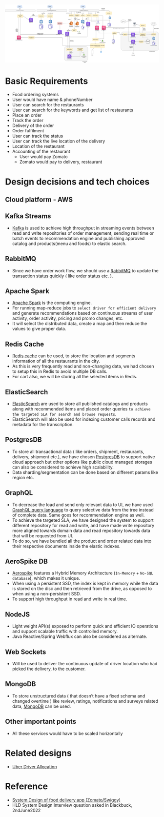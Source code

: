 
<img title="HLD - Food Ordering System.drawio" alt="Alt text" src="HLD - Food Ordering System.drawio.png">

# Basic Requirements
- Food ordering systems
- User would have name & phoneNumber
- User can search for the restaurants
- User can search for the keywords and get list of restaurants
- Place an order
- Track the order
- Delivery of the order
- Order fulfilment
- User can track the status
- User can track the live location of the delivery
- Location of the restaurant 
- Accounting of the restaurant 
    - User would pay Zomato
    - Zomato would pay to delivery, restaurant

# Design decisions and tech choices

## Cloud platform - AWS

## Kafka Streams
- [Kafka](../../1_HLDDesignComponents/4_MessageBrokers/Kafka/Readme.md) is used to achieve high throughput in streaming events between read and write repositories of order management, sending real time or batch events to recommendation engine and publishing approved catalog and products(menu and foods) to elastic search.

## RabbitMQ
- Since we have order work flow, we should use a [RabbitMQ](../../1_HLDDesignComponents/4_MessageBrokers/RabbitMQ.md) to update the transaction status quickly ( like order status etc. ).

## Apache Spark
- [Apache Spark](../../1_HLDDesignComponents/5_BigDataComponents/StreamProcessing/ApacheSpark.md) is the computing engine.
- For running map-reduce jobs to `select driver for efficient delivery` and generate recommendations based on continuous streams of user activity, order activity, pricing and promo changes, etc.
- It will select the distributed data, create a map and then reduce the values to give proper data.

## Redis Cache
- [Redis cache](../../1_HLDDesignComponents/3_DatabaseComponents/In-Memory-Cache/Redis/Readme.md) can be used, to store the location and segments information of all the restaurants in the city.
- As this is very frequently read and non-changing data, we had chosen to setup this in Redis to avoid multiple DB calls. 
- For cart also, we will be storing all the selected items in Redis.

## ElasticSearch
- [ElasticSearch](../../1_HLDDesignComponents/3_DatabaseComponents/Search-Indexes/ElasticSearch/Readme.md) are used to store all published catalogs and products along with recommended items and placed order queries `to achieve the targeted SLA for search and browse requests`. 
- ElasticSearch will also be used for indexing customer calls records and metadata for the transcription.

## PostgresDB
- To store all transactional data ( like orders, shipment, restaurants, delivery, shipment etc.), we have chosen [PostgresDB](../../1_HLDDesignComponents/3_DatabaseComponents/ReadMe.md) to support native cloud approach but other options like public cloud managed storages can also be considered to achieve high scalability.
- Data sharding/segmentation can be done based on different params like region etc.

## GraphQL
- To decrease the load and send only relevant data to UI, we have used [GraphQL query language](../../1_HLDDesignComponents/2_APITechOptions/GraphQL.md) to query selective data from the tree instead of complete data. Same goes for recommendation engine as well.
- To achieve the targeted SLA, we have designed the system to support different repository for read and write, and have made write repository more aligned towards domain data and read repository towards data that will be requested from UI. 
- To do so, we have bundled all the product and order related data into their respective documents inside the elastic indexes.

## AeroSpike DB
- [Aerospike](../../1_HLDDesignComponents/3_DatabaseComponents/In-Memory-Cache/AeroSpike.md) features a Hybrid Memory Architecture (`In-Memory` + `No-SQL database`), which makes it unique.
- When using a persistent SSD, the index is kept in memory while the data is stored on the disc and then retrieved from the drive, as opposed to when using a non-persistent SSD.
- To support high throughput in read and write in real time.

## NodeJS
- Light weight API(s) exposed to perform quick and efficient IO operations and support scalable traffic with controlled memory. 
- Java Reactive/Spring Webflux can also be considered as alternate.

## Web Sockets
- Will be used to deliver the continuous update of driver location who had picked the delivery, to the customer.

## MongoDB
- To store unstructured data ( that doesn’t have a fixed schema and changed overtime ) like review, ratings, notifications and surveys related data, [MongoDB](../../1_HLDDesignComponents/3_DatabaseComponents/NoSQL-Databases/MongoDB/Readme.md) can be used.

## Other important points
- All these services would have to be scaled horizontally

# Related designs
- [Uber Driver Allocation](../UberDriverAllocationDesign/README.md)

# Reference 
- [System Design of food delivery app (Zomato/Swiggy)](https://www.linkedin.com/pulse/system-design-food-delivery-app-zomatoswiggy-saral-saxena/)
- HLD System Design Interview question asked in Blackbuck, 2ndJune2022